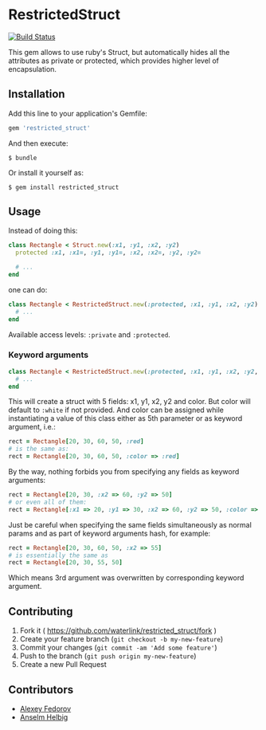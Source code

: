 # RestrictedStruct

[![Build Status](https://travis-ci.org/waterlink/restricted_struct.svg?branch=master)](https://travis-ci.org/waterlink/restricted_struct)

This gem allows to use ruby's Struct, but automatically hides all the attributes as private or protected, which provides higher level of encapsulation.

## Installation

Add this line to your application's Gemfile:

```ruby
gem 'restricted_struct'
```

And then execute:

    $ bundle

Or install it yourself as:

    $ gem install restricted_struct

## Usage

Instead of doing this:

```ruby
class Rectangle < Struct.new(:x1, :y1, :x2, :y2)
  protected :x1, :x1=, :y1, :y1=, :x2, :x2=, :y2, :y2=

  # ...
end
```

one can do:

```ruby
class Rectangle < RestrictedStruct.new(:protected, :x1, :y1, :x2, :y2)
  # ...
end
```

Available access levels: `:private` and `:protected`.

### Keyword arguments

```ruby
class Rectangle < RestrictedStruct.new(:protected, :x1, :y1, :x2, :y2, :color => :white)
  # ...
end
```

This will create a struct with 5 fields: x1, y1, x2, y2 and color. But color will default to `:white` if not provided.
And color can be assigned while instantiating a value of this class either as 5th parameter or as keyword argument, i.e.:

```ruby
rect = Rectangle[20, 30, 60, 50, :red]
# is the same as:
rect = Rectangle[20, 30, 60, 50, :color => :red]
```

By the way, nothing forbids you from specifying any fields as keyword arguments:

```ruby
rect = Rectangle[20, 30, :x2 => 60, :y2 => 50]
# or even all of them:
rect = Rectangle[:x1 => 20, :y1 => 30, :x2 => 60, :y2 => 50, :color => :black]
```

Just be careful when specifying the same fields simultaneously as normal params and as part of keyword arguments hash, for example:

```ruby
rect = Rectangle[20, 30, 60, 50, :x2 => 55]
# is essentially the same as
rect = Rectangle[20, 30, 55, 50]
```

Which means 3rd argument was overwritten by corresponding keyword argument.

## Contributing

1. Fork it ( https://github.com/waterlink/restricted_struct/fork )
2. Create your feature branch (`git checkout -b my-new-feature`)
3. Commit your changes (`git commit -am 'Add some feature'`)
4. Push to the branch (`git push origin my-new-feature`)
5. Create a new Pull Request

## Contributors

- [Alexey Fedorov](https://github.com/waterlink)
- [Anselm Helbig](https://github.com/anselm-helbig-wimdu)
